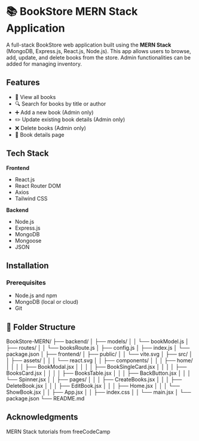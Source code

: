 # 📚 BookStore MERN Stack Application

A full-stack BookStore web application built using the **MERN Stack** (MongoDB, Express.js, React.js, Node.js). This app allows users to browse, add, update, and delete books from the store. Admin functionalities can be added for managing inventory.


## Features

- 📘 View all books
- 🔍 Search for books by title or author
- ➕ Add a new book (Admin only)
- ✏️ Update existing book details (Admin only)
- ❌ Delete books (Admin only)
- 🧾 Book details page


## Tech Stack

**Frontend**  
- React.js  
- React Router DOM  
- Axios  
- Tailwind CSS 

**Backend**  
- Node.js  
- Express.js  
- MongoDB  
- Mongoose  
- JSON 

##  Installation

### Prerequisites

- Node.js and npm
- MongoDB (local or cloud)
- Git

## 📂 Folder Structure

BookStore-MERN/
├── backend/
│   ├── models/
│   │   └── bookModel.js
│   ├── routes/
│   │   └── booksRoute.js
│   ├── config.js
│   ├── index.js
│   └── package.json
│
├── frontend/
│   ├── public/
│   │   └── vite.svg
│   ├── src/
│   │   ├── assets/
│   │   │   └── react.svg
│   │   ├── components/
│   │   │   ├── home/
│   │   │   │   ├── BookModal.jsx
│   │   │   │   ├── BookSingleCard.jsx
│   │   │   │   ├── BooksCard.jsx
│   │   │   │   ├── BooksTable.jsx
│   │   │   ├── BackButton.jsx
│   │   │   └── Spinner.jsx
│   │   ├── pages/
│   │   │   ├── CreateBooks.jsx
│   │   │   ├── DeleteBook.jsx
│   │   │   ├── EditBook.jsx
│   │   │   ├── Home.jsx
│   │   │   └── ShowBook.jsx
│   │   ├── App.jsx
│   │   ├── index.css
│   │   └── main.jsx
│   └── package.json
└── README.md




## Acknowledgments
MERN Stack tutorials from freeCodeCamp
